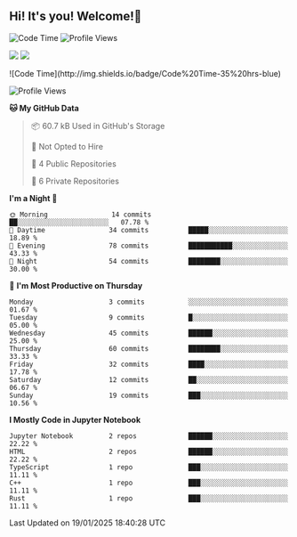 ## Hi! It's you! Welcome!👋
<p align="left">
  <img src="http://img.shields.io/badge/Code%20Time-25%20hrs%2045%20mins-blue" alt="Code Time">
  <img src="http://img.shields.io/badge/Profile%20Views-64-blue" alt="Profile Views">
</p>
<p align="left">
  <img src="https://github-readme-stats.vercel.app/api/top-langs/?username=Shanshuimei&theme=transparent&hide_border=true" />
  <img src="https://github-readme-stats.vercel.app/api/wakatime?username=Shanshuimei&theme=transparent&hide_border=true&layout=compact&langs_count=22" />
</p>
<!--START_SECTION:waka-->
![Code Time](http://img.shields.io/badge/Code%20Time-35%20hrs-blue)

![Profile Views](http://img.shields.io/badge/Profile%20Views-77-blue)

**🐱 My GitHub Data** 

> 📦 60.7 kB Used in GitHub's Storage 
 > 
> 🚫 Not Opted to Hire
 > 
> 📜 4 Public Repositories 
 > 
> 🔑 6 Private Repositories 
 > 
**I'm a Night 🦉** 

```text
🌞 Morning                14 commits          ██░░░░░░░░░░░░░░░░░░░░░░░   07.78 % 
🌆 Daytime                34 commits          █████░░░░░░░░░░░░░░░░░░░░   18.89 % 
🌃 Evening                78 commits          ███████████░░░░░░░░░░░░░░   43.33 % 
🌙 Night                  54 commits          ████████░░░░░░░░░░░░░░░░░   30.00 % 
```
📅 **I'm Most Productive on Thursday** 

```text
Monday                   3 commits           ░░░░░░░░░░░░░░░░░░░░░░░░░   01.67 % 
Tuesday                  9 commits           █░░░░░░░░░░░░░░░░░░░░░░░░   05.00 % 
Wednesday                45 commits          ██████░░░░░░░░░░░░░░░░░░░   25.00 % 
Thursday                 60 commits          ████████░░░░░░░░░░░░░░░░░   33.33 % 
Friday                   32 commits          ████░░░░░░░░░░░░░░░░░░░░░   17.78 % 
Saturday                 12 commits          ██░░░░░░░░░░░░░░░░░░░░░░░   06.67 % 
Sunday                   19 commits          ███░░░░░░░░░░░░░░░░░░░░░░   10.56 % 
```


**I Mostly Code in Jupyter Notebook** 

```text
Jupyter Notebook         2 repos             ██████░░░░░░░░░░░░░░░░░░░   22.22 % 
HTML                     2 repos             ██████░░░░░░░░░░░░░░░░░░░   22.22 % 
TypeScript               1 repo              ███░░░░░░░░░░░░░░░░░░░░░░   11.11 % 
C++                      1 repo              ███░░░░░░░░░░░░░░░░░░░░░░   11.11 % 
Rust                     1 repo              ███░░░░░░░░░░░░░░░░░░░░░░   11.11 % 
```




 Last Updated on 19/01/2025 18:40:28 UTC
<!--END_SECTION:waka-->
